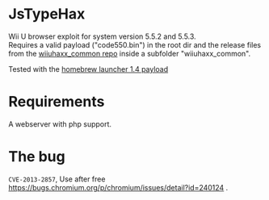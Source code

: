 # JsTypeHax

Wii U browser exploit for system version 5.5.2 and 5.5.3.  
Requires a valid payload ("code550.bin") in the root dir and the release files from the [wiiuhaxx_common repo](https://github.com/wiiu-env/wiiuhaxx_common/releases) inside a subfolder "wiiuhaxx_common".

Tested with the [homebrew launcher 1.4 payload](https://github.com/dimok789/homebrew_launcher/releases/download/1.4/codebin.zip)

# Requirements
A webserver with php support.

# The bug

`CVE-2013-2857`, Use after free https://bugs.chromium.org/p/chromium/issues/detail?id=240124 .